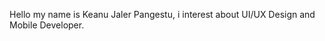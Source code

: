 Hello my name is Keanu Jaler Pangestu, i interest about UI/UX Design and Mobile Developer.

<!---
Keanu30/Keanu30 is a ✨ special ✨ repository because its `README.md` (this file) appears on your GitHub profile.
You can click the Preview link to take a look at your changes.
--->
